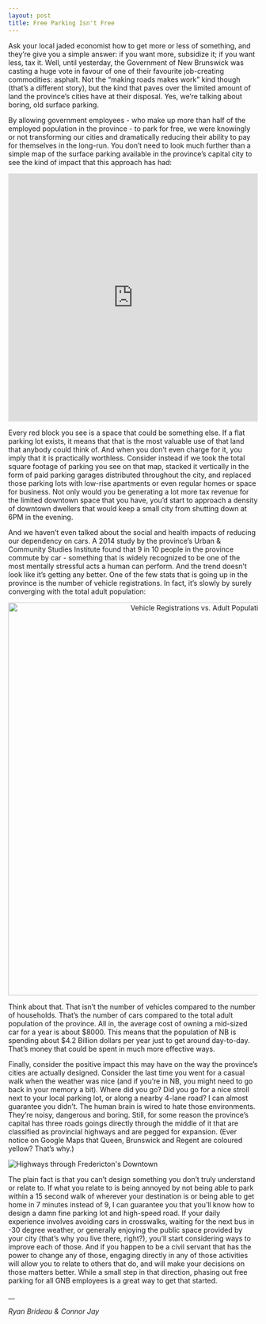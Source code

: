 ```yaml
---
layout: post
title: Free Parking Isn't Free
---
```


Ask your local jaded economist how to get more or less of something, and they’re give you a simple answer: if you want more, subsidize it; if you want less, tax it. Well, until yesterday, the Government of New Brunswick was casting a huge vote in favour of one of their favourite job-creating commodities: asphalt. Not the “making roads makes work” kind though (that’s a different story), but the kind that paves over the limited amount of land the province’s cities have at their disposal. Yes, we’re talking about boring, old surface parking.

By allowing government employees - who make up more than half of the employed population in the province - to park for free, we were knowingly or not transforming our cities and dramatically reducing their ability to pay for themselves in the long-run. You don’t need to look much further than a simple map of the surface parking available in the province’s capital city to see the kind of impact that this approach has had:

<iframe width="100%" height="500px" frameBorder="0" src="https://a.tiles.mapbox.com/v4/brideau.a2c0cffb.html?access_token=pk.eyJ1IjoiYnJpZGVhdSIsImEiOiJIazVVNG1FIn0.MTzqTSVYYBaTXC885WRF1Q"></iframe>

Every red block you see is a space that could be something else. If a flat parking lot exists, it means that that is the most valuable use of that land that anybody could think of. And when you don’t even charge for it, you imply that it is practically worthless. Consider instead if we took the total square footage of parking you see on that map, stacked it vertically in the form of paid parking garages distributed throughout the city, and replaced those parking lots with low-rise apartments or even regular homes or space for business. Not only would you be generating a lot more tax revenue for the limited downtown space that you have, you’d start to approach a density of downtown dwellers that would keep a small city from shutting down at 6PM in the evening.

And we haven’t even talked about the social and health impacts of reducing our dependency on cars. A 2014 study by the province’s Urban & Community Studies Institute found that 9 in 10 people in the province commute by car - something that is widely recognized to be one of the most mentally stressful acts a human can perform. And the trend doesn’t look like it’s getting any better. One of the few stats that is going up in the province is the number of vehicle registrations. In fact, it’s slowly by surely converging with the total adult population:

<div>
    <a href="https://plot.ly/~Brideau/55/" target="_blank" title="Vehicle Registrations vs. Adult Population in NB" style="display: block; text-align: center;"><img src="https://plot.ly/~Brideau/55.png" alt="Vehicle Registrations vs. Adult Population in NB" style="max-width: 100%;width: 792px;"  width="792" onerror="this.onerror=null;this.src='https://plot.ly/404.png';" /></a>
    <script data-plotly="Brideau:55" src="https://plot.ly/embed.js" async></script>
</div>

Think about that. That isn’t the number of vehicles compared to the number of households. That’s the number of cars compared to the total adult population of the province. All in, the average cost of owning a mid-sized car for a year is about $8000. This means that the population of NB is spending about $4.2 Billion dollars per year just to get around day-to-day. That’s money that could be spent in much more effective ways.

Finally, consider the positive impact this may have on the way the province’s cities are actually designed. Consider the last time you went for a casual walk when the weather was nice (and if you’re in NB, you might need to go back in your memory a bit). Where did you go? Did you go for a nice stroll next to your local parking lot, or along a nearby 4-lane road? I can almost guarantee you didn’t. The human brain is wired to hate those environments. They’re noisy, dangerous and boring. Still, for some reason the province’s capital has three roads goings directly through the middle of it that are classified as provincial highways and are pegged for expansion. (Ever notice on Google Maps that Queen, Brunswick and Regent are coloured yellow? That’s why.)

![Highways through Fredericton's Downtown](http://i.imgur.com/cuoGrN3.png)

The plain fact is that you can’t design something you don’t truly understand or relate to. If what you relate to is being annoyed by not being able to park within a 15 second walk of wherever your destination is or being able to get home in 7 minutes instead of 9, I can guarantee you that you’ll know how to design a damn fine parking lot and high-speed road. If your daily experience involves avoiding cars in crosswalks, waiting for the next bus in -30 degree weather, or generally enjoying the public space provided by your city (that’s why you live there, right?), you’ll start considering ways to improve each of those. And if you happen to be a civil servant that has the power to change any of those, engaging directly in any of those activities will allow you to relate to others that do, and will make your decisions on those matters better. While a small step in that direction, phasing out free parking for all GNB employees is a great way to get that started.

__

_Ryan Brideau & Connor Jay_
